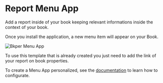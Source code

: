 # Report Menu App

Add a report inside of your book keeping relevant informations inside the context of your book. 

Once you install the application, a new menu item will appear on your Book. 

![Bkper Menu App](https://bkper.com/docs/images/bkper-report-menu.png)


To use this template that is already created you just need to add the link of your report on book properties.

To create a Menu App personalized, see the [documentation](https://bkper.com/docs/#apps) to learn how to configurate.


